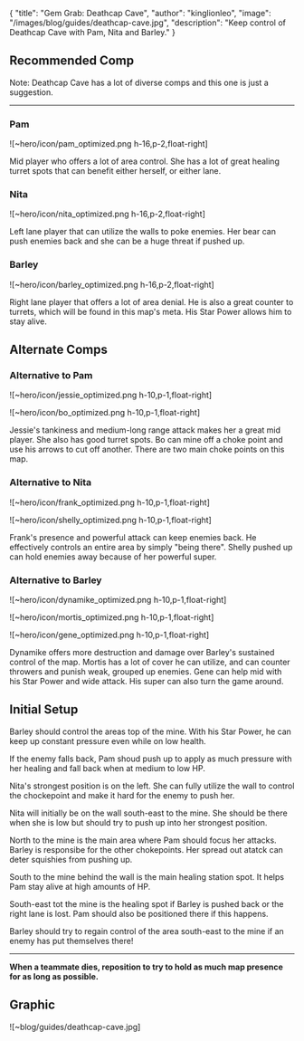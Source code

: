 { "title": "Gem Grab: Deathcap Cave", "author": "kinglionleo", "image": "/images/blog/guides/deathcap-cave.jpg", "description": "Keep control of Deathcap Cave with Pam, Nita and Barley." }

Recommended Comp
---

Note: Deathcap Cave has a lot of diverse comps and this one is just a suggestion.

---

### Pam

![~hero/icon/pam_optimized.png h-16,p-2,float-right] 

Mid player who offers a lot of area control. She has a lot of great healing turret spots that can benefit either herself, or either lane.

### Nita

![~hero/icon/nita_optimized.png h-16,p-2,float-right]

Left lane player that can utilize the walls to poke enemies. Her bear can push enemies back and she can be a huge threat if pushed up.

### Barley

![~hero/icon/barley_optimized.png h-16,p-2,float-right]

Right lane player that offers a lot of area denial. He is also a great counter to turrets, which will be found in this map's meta. His Star Power allows him to stay alive.

Alternate Comps
---

### Alternative to Pam

![~hero/icon/jessie_optimized.png h-10,p-1,float-right]

![~hero/icon/bo_optimized.png h-10,p-1,float-right]

Jessie's tankiness and medium-long range attack makes her a great mid player. She also has good turret spots. Bo can mine off a choke point and use his arrows to cut off another. There are two main choke points on this map.

### Alternative to Nita

![~hero/icon/frank_optimized.png h-10,p-1,float-right]

![~hero/icon/shelly_optimized.png h-10,p-1,float-right]

Frank's presence and powerful attack can keep enemies back. He effectively controls an entire area by simply "being there". Shelly pushed up can hold enemies away because of her powerful super.

### Alternative to Barley

![~hero/icon/dynamike_optimized.png h-10,p-1,float-right]

![~hero/icon/mortis_optimized.png h-10,p-1,float-right]

![~hero/icon/gene_optimized.png h-10,p-1,float-right]

Dynamike offers more destruction and damage over Barley's sustained control of the map. Mortis has a lot of cover he can utilize, and can counter throwers and punish weak, grouped up enemies. Gene can help mid with his Star Power and wide attack. His super can also turn the game around.

Initial Setup
---

Barley should control the areas top of the mine. With his Star Power, he can keep up constant pressure even while on low health.

If the enemy falls back, Pam shoud push up to apply as much pressure with her healing and fall back when at medium to low HP.

Nita's strongest position is on the left. She can fully utilize the wall to control the chockepoint and make it hard for the enemy to push her.

Nita will initially be on the wall south-east to the mine. She should be there when she is low but should try to push up into her strongest position.

North to the mine is the main area where Pam should focus her attacks. Barley is responsibe for the other chokepoints. Her spread out atatck can deter squishies from pushing up.

South to the mine behind the wall is the main healing station spot. It helps Pam stay alive at high amounts of HP.

South-east tot the mine is the healing spot if Barley is pushed back or the right lane is lost. Pam should also be positioned there if this happens.

Barley should try to regain control of the area south-east to the mine if an enemy has put themselves there!

---

**When a teammate dies, reposition to try to hold as much map presence for as long as possible.**

Graphic
---

![~blog/guides/deathcap-cave.jpg]
